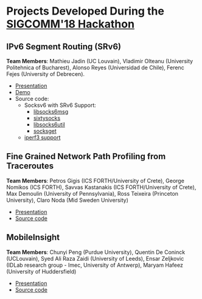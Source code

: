 # Projects Developed During the [SIGCOMM'18 Hackathon](https://conferences.sigcomm.org/sigcomm/2018/hackathon.html)

## IPv6 Segment Routing (SRv6)

**Team Members**:
Mathieu Jadin (UC Louvain), Vladimir Olteanu (University Politehnica of Bucharest), Alonso Reyes (Universidad de Chile), Ferenc Fejes (University of Debrecen).

* [Presentation](https://docs.google.com/presentation/d/1T00nLg7H7R5nX489IGLG3lEmP_P-I4o2fgh5tR_7ZPA/edit?usp=sharing) 
* [Demo](https://www.youtube.com/watch?v=e03SLEb-B3k&feature=youtu.be)
* Source code: 
    * Socksv6 with SRv6 Support:
        * [libsocks6msg](https://github.com/45G/libsocks6msg/tree/ipv6sr)
        * [sixtysocks](https://github.com/45G/sixtysocks/tree/ipv6sr)
        * [libsocks6util](https://github.com/45G/libsocks6util/tree/ipv6sr)
        * [socksget](https://github.com/45G/socksget/tree/ipv6sr)
    * [iperf3 support](https://github.com/SPYFF/iperf/tree/seg6)

## Fine Grained Network Path Profiling from Traceroutes

**Team Members**:
Petros Gigis (ICS FORTH/University of Crete), George Nomikos (ICS FORTH), Savvas Kastanakis (ICS FORTH/University of Crete), Max Demoulin (University of Pennsylvania), Ross Teixeira (Princeton University), Claro Noda (Mid Sweden University)

* [Presentation](https://github.com/acmsigcomm18hackathon/hackathonprojects/blob/master/SIGCOMM%20Hackathon.pdf)
* [Source code](https://github.com/pgigis/vantage-point-similarity)

## MobileInsight

**Team Members**:
Chunyi Peng (Purdue University), Quentin De Coninck (UCLouvain), Syed Ali Raza Zaidi (University of Leeds), Ensar Zeljkovic (IDLab research group - Imec, University of Antwerp), Maryam Hafeez (University of Huddersfield)

* [Presentation](https://www.cs.purdue.edu/homes/chunyi/talks/mobileinsight-hackaton-201808-full-final.pptx)
* [Source code](https://github.com/qdeconinck/hackathon-2018-mobileinsight)

